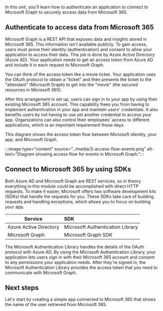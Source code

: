 In this unit, you'll learn how to authenticate an application to connect to Microsoft Graph to securely access data from Microsoft 365.

## Authenticate to access data from Microsoft 365

Microsoft Graph is a REST API that exposes data and insights stored in Microsoft 365. This information isn't available publicly. To gain access, users must prove their identity (authentication) and consent to allow your application to access their data. This job is done by Azure Active Directory (Azure AD). Your application needs to get an access token from Azure AD and include it in each request to Microsoft Graph.

You can think of the access token like a movie ticket. Your application uses the OAuth protocol to obtain a "ticket" and then presents the ticket to the "attendant" (Microsoft Graph) to get into the "movie" (the secured resources in Microsoft 365).

After this arrangement is set up, users can sign in to your app by using their existing Microsoft 365 account. This capability frees you from having to implement authentication in your app and maintain users' credentials. It also benefits users by not having to use yet another credential to access your app. Organizations can also control their employees' access to different applications, which is an important requirement these days.

This diagram shows the access token flow between Microsoft identity, your app, and Microsoft Graph.

:::image type="content" source="../media/3-access-flow-events.png" alt-text="Diagram showing access flow for events in Microsoft Graph.":::

## Connect to Microsoft 365 by using SDKs

Both Azure AD and Microsoft Graph are REST services, so in theory everything in this module *could* be accomplished with direct HTTP requests. To make it easier, Microsoft offers two software development kits (SDKs) that handle the requests for you. These SDKs take care of building requests and handling exceptions, which allows you to focus on building your app.

| Service  | SDK  |
| -------------- | :--------- | 
| Azure Active Directory  | Microsoft Authentication Library | 
| Microsoft Graph  | Microsoft Graph SDK | 

The Microsoft Authentication Library handles the details of the OAuth protocol with Azure AD. By using the Microsoft Authentication Library, your application lets users sign in with their Microsoft 365 account and consent to any permissions your application needs. After they're signed in, the Microsoft Authentication Library provides the access token that you need to communicate with Microsoft Graph.

## Next steps

Let's start by creating a simple app connected to Microsoft 365 that shows the name of the user retrieved from Microsoft 365.